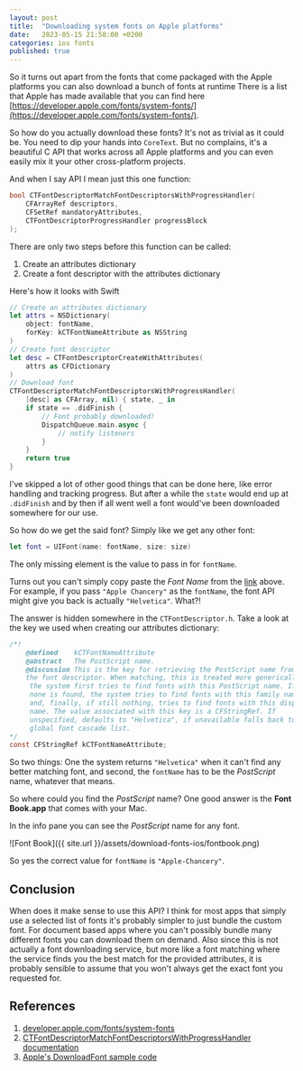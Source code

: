 ```yaml
---
layout: post
title:  "Downloading system fonts on Apple platforms"
date:   2023-05-15 21:58:00 +0200
categories: ios fonts
published: true
---
```

So it turns out apart from the fonts that come packaged with the Apple platforms you can also download a bunch of fonts at runtime There is a list that Apple has made available that you can find here [https://developer.apple.com/fonts/system-fonts/](https://developer.apple.com/fonts/system-fonts/). 

So how do you actually download these fonts? It's not as trivial as it could be. You need to dip your hands into `CoreText`. But no complains, it's a beautiful C API that works across all Apple platforms and you can even easily mix it your other cross-platform projects. 

And when I say API I mean just this one function:

```c
bool CTFontDescriptorMatchFontDescriptorsWithProgressHandler(
    CFArrayRef descriptors,
    CFSetRef mandatoryAttributes,
    CTFontDescriptorProgressHandler progressBlock
);
```

There are only two steps before this function can be called:

1. Create an attributes dictionary
1. Create a font descriptor with the attributes dictionary

Here's how it looks with Swift

```swift
// Create an attributes dictionary
let attrs = NSDictionary(
    object: fontName,  
    forKey: kCTFontNameAttribute as NSString
)
// Create font descriptor
let desc = CTFontDescriptorCreateWithAttributes(
    attrs as CFDictionary
)    
// Download font
CTFontDescriptorMatchFontDescriptorsWithProgressHandler(
    [desc] as CFArray, nil) { state, _ in
    if state == .didFinish {
        // Font probably downloaded!
        DispatchQueue.main.async { 
            // notify listeners
        }
    }
    return true
}
```

I've skipped a lot of other good things that can be done here, like error handling and tracking progress. But after a while the `state` would end up at `.didFinish` and by then if all went well a font would've been downloaded somewhere for our use.

So how do we get the said font? Simply like we get any other font:

```swift
let font = UIFont(name: fontName, size: size)
```

The only missing element is the value to pass in for `fontName`. 

Turns out you can't simply copy paste the *Font Name* from the [link](https://developer.apple.com/fonts/system-fonts/) above. For example, if you pass `"Apple Chancery"` as the `fontName`, the font API might give you back is actually `"Helvetica"`. What?!

The answer is hidden somewhere in the `CTFontDescriptor.h`. Take a look at the key we used when creating our attributes dictionary:

```c
/*!
    @defined    kCTFontNameAttribute
    @abstract   The PostScript name.
    @discussion This is the key for retrieving the PostScript name from 
    the font descriptor. When matching, this is treated more generically:
     the system first tries to find fonts with this PostScript name. If 
     none is found, the system tries to find fonts with this family name, 
     and, finally, if still nothing, tries to find fonts with this display 
     name. The value associated with this key is a CFStringRef. If 
     unspecified, defaults to "Helvetica", if unavailable falls back to 
     global font cascade list.
*/
const CFStringRef kCTFontNameAttribute;
```
So two things: One the system returns `"Helvetica"` when it can't find any better matching font, and second, the `fontName` has to be the *PostScript* name, whatever that means. 

So where could you find the *PostScript* name? One good answer is the **Font Book.app** that comes with your Mac.

In the info pane you can see the *PostScript* name for any font.

![Font Book]({{ site.url }}/assets/download-fonts-ios/fontbook.png)

So yes the correct value for `fontName` is `"Apple-Chancery"`.

## Conclusion
When does it make sense to use this API? I think for most apps that simply use a selected list of fonts it's probably simpler to just bundle the custom font. For document based apps where you can't possibly bundle many different fonts you can download them on demand. Also since this is not actually a font downloading service, but more like a font matching where the service finds you the best match for the provided attributes, it is probably sensible to assume that you won't always get the exact font you requested for.

## References

1. [developer.apple.com/fonts/system-fonts](https://developer.apple.com/fonts/system-fonts/)
1. [CTFontDescriptorMatchFontDescriptorsWithProgressHandler documentation](https://developer.apple.com/documentation/coretext/1511433-ctfontdescriptormatchfontdescrip?language=objc)
1. [Apple's DownloadFont sample code](https://developer.apple.com/library/archive/samplecode/DownloadFont/Introduction/Intro.html#//apple_ref/doc/uid/DTS40013404)